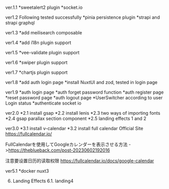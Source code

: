 ver.1.1
*sweetalert2 plugin
*socket.io

ver1.2
Following tested successfully
*pinia persistence plugin
*strapi and strapi graphql

ver1.3
\*add meilisearch composable

ver1.4
\*add i18n plugin support

ver1.5
\*vee-validate plugin support

ver1.6
\*swiper plugin support

ver1.7
\*chartjs plugin support

ver1.8
*add auth login page
*install NuxtUI and zod, tested in login page

ver1.9
\*auth login page
\*auth forget password function
\*auth register page
\*reset password page
\*auth logout page
\*UserSwitcher according to user Login status
\*authenticate socket io

ver2.0
\*2.1 install gsap
\*2.2 install lenis
\*2.3 two ways of importing fonts
\*2.4 gsap parallax section component
\*2.5 landing effects 1 and 2

ver3.0
\*3.1 install v-calendar
\*3.2 install full calendar
Official Site
https://fullcalendar.io/

FullCalendarを使用してGoogleカレンダーを表示させる方法
->https://theblueback.com/post-20230602192016

注意要设置日历的读取权限
https://fullcalendar.io/docs/google-calendar

ver5.1
\*docker nuxt3

6. Landing Effects
   6.1. landing4
